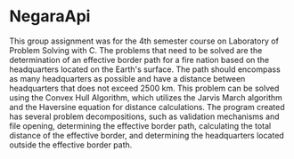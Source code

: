 # NegaraApi
This group assignment was for the 4th semester course on Laboratory of Problem Solving with C. The problems that need to be solved are the determination of an effective border path for a fire nation based on the headquarters located on the Earth's surface. The path should encompass as many headquarters as possible and have a distance between headquarters that does not exceed 2500 km. This problem can be solved using the Convex Hull Algorithm, which utilizes the Jarvis March algorithm and the Haversine equation for distance calculations. The program created has several problem decompositions, such as validation mechanisms and file opening, determining the effective border path, calculating the total distance of the effective border, and determining the headquarters located outside the effective border path.
